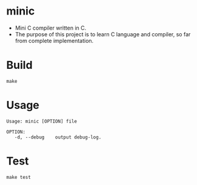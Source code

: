 # minic
- Mini C compiler written in C. 
- The purpose of this project is to learn C language and compiler, so far from complete implementation.

# Build
```
make
```

# Usage
```
Usage: minic [OPTION] file

OPTION:
   -d, --debug    output debug-log.
```

# Test
```
make test
```
